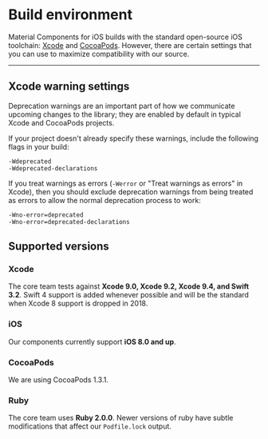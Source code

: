 <!--docs:
title: "Build environment"
layout: landing
section: docs
path: /docs/build-env/
-->

# Build environment

Material Components for iOS builds with the standard open-source iOS toolchain:
[Xcode](https://developer.apple.com/xcode/downloads/) and
[CocoaPods](https://cocoapods.org/about). However, there are certain settings
that you can use to maximize compatibility with our source.

- - -

## Xcode warning settings

Deprecation warnings are an important part of how we communicate upcoming
changes to the library; they are enabled by default in typical Xcode and
CocoaPods projects.

If your project doesn't already specify these warnings, include the following
flags in your build:

    -Wdeprecated
    -Wdeprecated-declarations

If you treat warnings as errors (`-Werror` or "Treat warnings as errors" in
Xcode), then you should exclude deprecation warnings from being treated as
errors to allow the normal deprecation process to work:

    -Wno-error=deprecated
    -Wno-error=deprecated-declarations

## Supported versions

### Xcode

The core team tests against **Xcode 9.0, Xcode 9.2, Xcode 9.4, and Swift 3.2**. 
Swift 4 support is added whenever possible and will be the standard when Xcode 8 support is dropped in 2018.

### iOS

Our components currently support **iOS 8.0 and up**.

### CocoaPods

We are using CocoaPods 1.3.1.

### Ruby

The core team uses **Ruby 2.0.0**. Newer versions of ruby have subtle modifications that affect our
`Podfile.lock` output.
